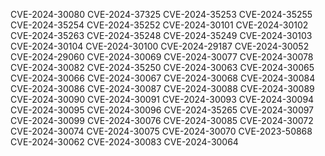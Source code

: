 CVE-2024-30080
CVE-2024-37325
CVE-2024-35253
CVE-2024-35255
CVE-2024-35254
CVE-2024-35252
CVE-2024-30101
CVE-2024-30102
CVE-2024-35263
CVE-2024-35248
CVE-2024-35249
CVE-2024-30103
CVE-2024-30104
CVE-2024-30100
CVE-2024-29187
CVE-2024-30052
CVE-2024-29060
CVE-2024-30069
CVE-2024-30077
CVE-2024-30078
CVE-2024-30082
CVE-2024-35250
CVE-2024-30063
CVE-2024-30065
CVE-2024-30066
CVE-2024-30067
CVE-2024-30068
CVE-2024-30084
CVE-2024-30086
CVE-2024-30087
CVE-2024-30088
CVE-2024-30089
CVE-2024-30090
CVE-2024-30091
CVE-2024-30093
CVE-2024-30094
CVE-2024-30095
CVE-2024-30096
CVE-2024-35265
CVE-2024-30097
CVE-2024-30099
CVE-2024-30076
CVE-2024-30085
CVE-2024-30072
CVE-2024-30074
CVE-2024-30075
CVE-2024-30070
CVE-2023-50868
CVE-2024-30062
CVE-2024-30083
CVE-2024-30064
